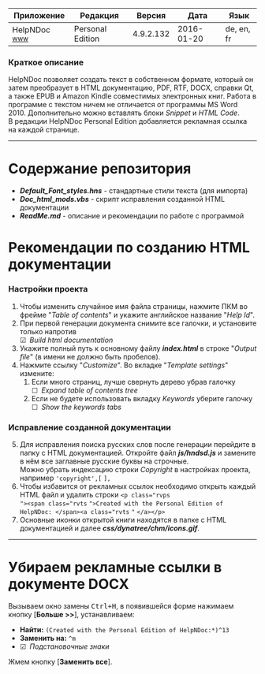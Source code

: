 [License]://creativecommons.org/licenses/by-nc-sa/4.0/deed.ru

Приложение|Редакция|Версия|Дата|Язык
---|---|---|---|---
HelpNDoc <sup>[www]</sup>|Personal Edition|4.9.2.132|2016-01-20|de, en, fr

[www]:http://helpndoc.com/download "Site"

### Краткое описание

HelpNDoc позволяет создать текст в собственном формате, который он затем преобразует в HTML документацию, 
PDF, RTF, DOCX, справки Qt, а также EPUB и Amazon Kindle совместимых электронных книг. Работа в программе 
с текстом ничем не отличается от программы MS Word 2010. Дополнительно можно вставлять блоки *Snippet* 
и *HTML Code*.  
В редакции HelpNDoc Personal Edition добавляется рекламная ссылка на каждой странице.

---
# Содержание репозитория

- ***Default_Font_styles.hns*** - стандартные стили текста (для импорта)
- ***Doc_html_mods.vbs*** - скрипт исправления созданной HTML документации
- ***ReadMe.md*** - описание и рекомендации по работе с программой


# Рекомендации по созданию HTML документации

### Настройки проекта

1. Чтобы изменить случайное имя файла страницы, нажмите ПКМ во фрейме "*Table of contents*" и укажите 
	английское название "*Help Id*".
2. При первой генерации документа снимите все галочки, и установите только напротив  
	&#9745;&ensp;*Build html documentation*
3. Укажите полный путь к основному файлу ***index.html*** в строке "*Output file*" (в имени не должно быть пробелов).
4. Нажмите ссылку "*Customize*". Во вкладке "*Template settings*" измените:
	1. Если много страниц, лучше свернуть дерево убрав галочку  
		&#9744;&ensp;*Expand table of contents tree*
	2. Если не будете использовать вкладку *Keywords* уберите галочку  
		&#9744;&ensp;*Show the keywords tabs*

### Исправление созданной документации

5. Для исправления поиска русских слов после генерации перейдите в папку с HTML документацией. Откройте 
	файл ***js/hndsd.js*** и замените в нём все заглавные русские буквы на строчные.  
	Можно убрать индексацию строки *Copyright* в настройках проекта, например `'copyright',[` `],`
6. Чтобы избавится от рекламных ссылок необходимо открыть каждый HTML файл и удалить строки `<p class="rvps`  
	`"><span class="rvts` `">Created with the Personal Edition of HelpNDoc: </span><a class="rvts` `"` `</a></p>`
7. Основные иконки открытой книги находятся в папке с HTML документацией и далее ***css/dynatree/chm/icons.gif***.

---
# Убираем рекламные ссылки в документе DOCX

Вызываем окно замены <kbd>Ctrl+H</kbd>, в появившейся форме нажимаем кнопку [**Больше >>**], устанавливаем:
- **Найти:** `(Created with the Personal Edition of HelpNDoc:*)^13`
- **Заменить на:** `^m`
- &#9745;&ensp;*Подстановочные знаки*

Жмем кнопку [**Заменить все**].

# 
